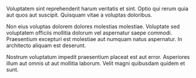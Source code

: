 Voluptatem sint reprehenderit harum veritatis et sint. Optio qui rerum quia aut quos aut suscipit. Quisquam vitae a voluptas doloribus.
 Non eius voluptas dolorem dolores molestias molestiae. Voluptate sed voluptatem officiis mollitia dolorum vel aspernatur saepe commodi. Praesentium excepturi est molestiae aut numquam natus aspernatur. In architecto aliquam est deserunt.
 Nostrum voluptatum impedit praesentium placeat est aut error. Asperiores illum aut omnis ut aut mollitia laborum. Velit magni quibusdam quidem et sunt.